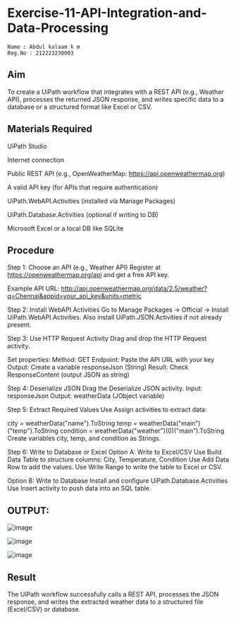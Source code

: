 # Exercise-11-API-Integration-and-Data-Processing
~~~
Name : Abdul kalaam k m
Reg.No : 212223230003
~~~

## Aim
To create a UiPath workflow that integrates with a REST API (e.g., Weather API), processes the returned JSON response, and writes specific data to a database or a structured format like Excel or CSV.

## Materials Required
UiPath Studio

Internet connection

Public REST API (e.g., OpenWeatherMap: https://api.openweathermap.org)

A valid API key (for APIs that require authentication)

UiPath.WebAPI.Activities (installed via Manage Packages)

UiPath.Database.Activities (optional if writing to DB)

Microsoft Excel or a local DB like SQLite

## Procedure
Step 1: Choose an API (e.g., Weather API)
Register at https://openweathermap.org/api and get a free API key.

Example API URL:
http://api.openweathermap.org/data/2.5/weather?q=Chennai&appid=your_api_key&units=metric

Step 2: Install WebAPI Activities
Go to Manage Packages → Official → Install UiPath.WebAPI.Activities.
Also install UiPath.JSON.Activities if not already present.

Step 3: Use HTTP Request Activity
Drag and drop the HTTP Request activity.

Set properties:
Method: GET
Endpoint: Paste the API URL with your key
Output: Create a variable responseJson (String)
Result: Check ResponseContent (output JSON as string)

Step 4: Deserialize JSON
Drag the Deserialize JSON activity.
Input: responseJson
Output: weatherData (JObject variable)

Step 5: Extract Required Values
Use Assign activities to extract data:

city = weatherData("name").ToString
temp = weatherData("main")("temp").ToString
condition = weatherData("weather")(0)("main").ToString
Create variables city, temp, and condition as Strings.

Step 6: Write to Database or Excel
Option A: Write to Excel/CSV
Use Build Data Table to structure columns: City, Temperature, Condition
Use Add Data Row to add the values.
Use Write Range to write the table to Excel or CSV.

Option B: Write to Database
Install and configure UiPath.Database.Activities
Use Insert activity to push data into an SQL table.

## OUTPUT:

![image](https://github.com/user-attachments/assets/e57f74b4-b233-43a0-92b8-adb76a607f6d)

![image](https://github.com/user-attachments/assets/e08daccc-ba8d-4dea-b809-dcf239d72512)

![image](https://github.com/user-attachments/assets/c30ab3b5-4c7f-4000-8da2-852e9db1c9d3)

## Result
The UiPath workflow successfully calls a REST API, processes the JSON response, and writes the extracted weather data to a structured file (Excel/CSV) or database.

